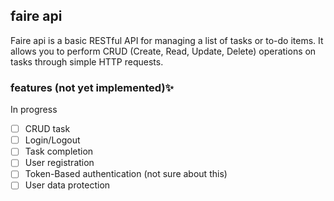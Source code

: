 ## faire api

Faire api is a basic RESTful API for managing a list of tasks or to-do items. It allows you to perform CRUD (Create, Read, Update, Delete) operations on tasks through simple HTTP requests.

### features (not yet implemented)✨

In progress

- [ ] CRUD task
- [ ] Login/Logout
- [ ] Task completion
- [ ] User registration
- [ ] Token-Based authentication (not sure about this)
- [ ] User data protection

